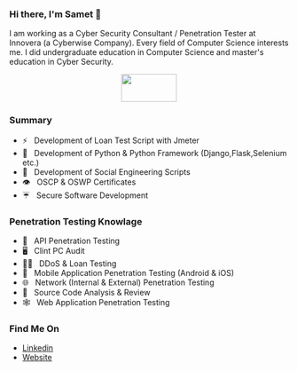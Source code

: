 ### Hi there, I'm Samet 👋

I am working as a Cyber Security Consultant / Penetration Tester at Innovera (a Cyberwise Company). Every field of Computer Science interests me. I did undergraduate education in Computer Science and master's education in Cyber Security.

<p align="center">
  <img width="100" height="50" src="https://sametemiroglu.com/images/j0nliv-logo.png">
</p>

### Summary

- :zap: &nbsp; Development of Loan Test Script with Jmeter
- :star_struck: &nbsp; Development of Python & Python Framework (Django,Flask,Selenium etc.)
- :fishing_pole_and_fish: &nbsp;	Development of Social Engineering Scripts
- :eye:	&nbsp; OSCP & OSWP Certificates
- :umbrella: &nbsp;	Secure Software Development

### Penetration Testing Knowlage

- :briefcase: &nbsp;	API Penetration Testing
- :desktop_computer: &nbsp;	Clint PC Audit
- :weight_lifting_man:		 &nbsp; DDoS & Loan Testing
- :iphone: &nbsp;	Mobile Application Penetration Testing (Android & iOS)
- :globe_with_meridians: &nbsp;	Network (Internal & External) Penetration Testing
- :mag_right:	&nbsp; Source Code Analysis & Review
- :spider_web: &nbsp; Web Application Penetration Testing

### Find Me On 	

- [Linkedin](https://www.linkedin.com/in/sametemiroglu/)
- [Website](https://sametemiroglu.com/)

<!--
**j0nliv/j0nliv** is a ✨ _special_ ✨ repository because its `README.md` (this file) appears on your GitHub profile.

Here are some ideas to get you started:

- 🔭 I’m currently working on ...
- 🌱 I’m currently learning ...
- 👯 I’m looking to collaborate on ...
- 🤔 I’m looking for help with ...
- 💬 Ask me about ...
- 📫 How to reach me: ...
- 😄 Pronouns: ...
- ⚡ Fun fact: ...
-->
